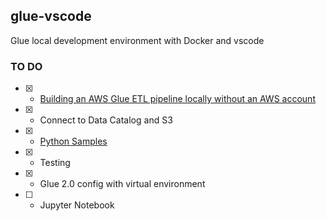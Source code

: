 ## glue-vscode

Glue local development environment with Docker and vscode

### TO DO

- [x] - [Building an AWS Glue ETL pipeline locally without an AWS account](https://aws.amazon.com/blogs/big-data/building-an-aws-glue-etl-pipeline-locally-without-an-aws-account/)
- [x] - Connect to Data Catalog and S3
- [x] - [Python Samples](https://docs.aws.amazon.com/glue/latest/dg/aws-glue-programming-python-samples.html)
- [x] - Testing
- [x] - Glue 2.0 config with virtual environment
- [ ] - Jupyter Notebook
